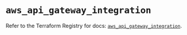 # `aws_api_gateway_integration`

Refer to the Terraform Registry for docs: [`aws_api_gateway_integration`](https://registry.terraform.io/providers/hashicorp/aws/5.34.0/docs/resources/api_gateway_integration).
